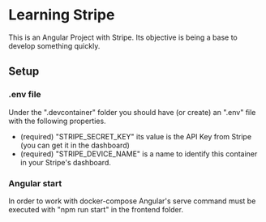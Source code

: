 # Learning Stripe

This is an Angular Project with Stripe. Its objective is being a base to develop something quickly.

## Setup

### .env file

Under the ".devcontainer" folder you should have (or create) an ".env" file with the following properties.

- (required) "STRIPE_SECRET_KEY" its value is the API Key from Stripe (you can get it in the dashboard)
- (required) "STRIPE_DEVICE_NAME" is a name to identify this container in your Stripe's dashboard.

### Angular start

In order to work with docker-compose Angular's serve command must be executed with "npm run start" in the frontend folder.
